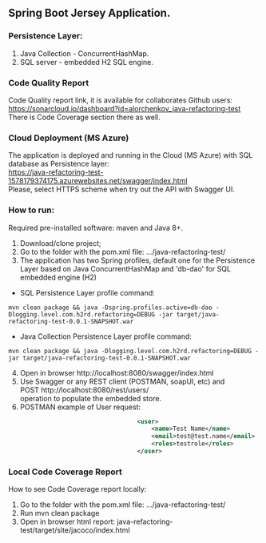 ## Spring Boot Jersey Application.
### Persistence Layer: 
1. Java Collection - ConcurrentHashMap.
2. SQL server - embedded H2 SQL engine.

### Code Quality Report
Code Quality report link, it is available for collaborates Github users:</br>
https://sonarcloud.io/dashboard?id=alorchenkov_java-refactoring-test
</br> There is Code Coverage section there as well.

### Cloud Deployment (MS Azure)
The application is deployed and running in the Cloud (MS Azure) with SQL database
as Persistence layer:</br>
https://java-refactoring-test-1578179374175.azurewebsites.net/swagger/index.html
</br> Please, select HTTPS scheme when try out the API with Swagger UI.

### How to run:
Required pre-installed software: maven and Java 8+.
1. Download/clone project;
2. Go to the folder with the pom.xml file: .../java-refactoring-test/
3. The application has two Spring profiles, default one for the Persistence Layer based on Java ConcurrentHashMap
and 'db-dao' for SQL embedded engine (H2)
- SQL Persistence Layer profile command:
```
mvn clean package && java -Dspring.profiles.active=db-dao -Dlogging.level.com.h2rd.refactoring=DEBUG -jar target/java-refactoring-test-0.0.1-SNAPSHOT.war
```
- Java Collection Persistence Layer profile command:
```
mvn clean package && java -Dlogging.level.com.h2rd.refactoring=DEBUG -jar target/java-refactoring-test-0.0.1-SNAPSHOT.war
 ```
4. Open in browser http://localhost:8080/swagger/index.html
5. Use Swagger or any REST client (POSTMAN, soapUI, etc) and </br>
POST http://localhost:8080/rest/users/ 
</br> operation to populate the embedded store.
6. POSTMAN example of User request:
```xml
                                    <user>
                                        <name>Test Name</name>
                                        <email>test@test.name</email>
                                        <roles>testrole</roles>
                                    </user>
```
### Local Code Coverage Report
How to see Code Coverage report locally:
1. Go to the folder with the pom.xml file: .../java-refactoring-test/
2. Run mvn clean package
3. Open in browser html report: java-refactoring-test/target/site/jacoco/index.html
